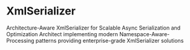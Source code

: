 # XmlSerializer
Architecture-Aware XmlSerializer for Scalable Async Serialization and Optimization Architect implementing modern Namespace-Aware-Processing patterns providing enterprise-grade XmlSerializer solutions

